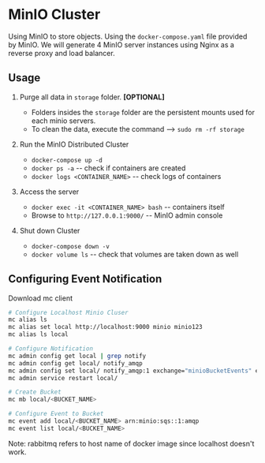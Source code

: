 # MinIO Cluster

Using MinIO to store objects. Using the `docker-compose.yaml` file provided by MinIO. We will generate 4 MinIO server 
instances using Nginx as a reverse proxy and load balancer. 

## Usage

1. Purge all data in `storage` folder. **[OPTIONAL]**
    - Folders insides the `storage` folder are the persistent mounts used for each minio servers.
    - To clean the data, execute the command --> `sudo rm -rf storage`

2. Run the MinIO Distributed Cluster
    - `docker-compose up -d`
    - `docker ps -a` -- check if containers are created
    - `docker logs <CONTAINER_NAME>` -- check logs of containers

3. Access the server
    - `docker exec -it <CONTAINER_NAME> bash`   -- containers itself
    - Browse to `http://127.0.0.1:9000/`        -- MinIO admin console

4. Shut down Cluster
    - `docker-compose down -v`
    - `docker volume ls` -- check that volumes are taken down as well

## Configuring Event Notification

Download mc client

```bash
# Configure Localhost Minio Cluser
mc alias ls
mc alias set local http://localhost:9000 minio minio123
mc alias ls local

# Configure Notification
mc admin config get local | grep notify
mc admin config get local/ notify_amqp
mc admin config set local/ notify_amqp:1 exchange="minioBucketEvents" exchange_type="fanout" mandatory="off" no_wait="off" url="amqp://minio_admin:minio123@rabbitmq:5672" auto_deleted="off" delivery_mode="0" durable="on" internal="off" routing_key="bucketlogs"
mc admin service restart local/

# Create Bucket
mc mb local/<BUCKET_NAME>

# Configure Event to Bucket
mc event add local/<BUCKET_NAME> arn:minio:sqs::1:amqp
mc event list local/<BUCKET_NAME>
```

Note: rabbitmq refers to host name of docker image since localhost doesn't work.